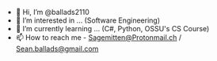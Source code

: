 - 👋 Hi, I’m @ballads2110
- 👀 I’m interested in ... (Software Engineering)
- 🌱 I’m currently learning ... (C#, Python, OSSU's CS Course)
- 📫 How to reach me - Sagemitten@Protonmail.ch / Sean.ballads@gmail.com

<!---
ballads2110/ballads2110 is a ✨ special ✨ repository because its `README.md` (this file) appears on your GitHub profile.
You can click the Preview link to take a look at your changes.
--->
